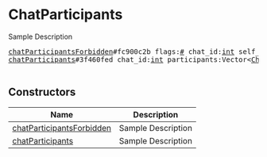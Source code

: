 # ChatParticipants

Sample Description

<pre>
<a href="../constructor/chatParticipantsForbidden">chatParticipantsForbidden</a>#fc900c2b flags:<a href="../type/#.md">#</a> chat_id:<a href="../type/int.md">int</a> self_participant:<a href="../type/flags.0?ChatParticipant.md">flags.0?ChatParticipant</a> = <a href="../type/ChatParticipants.md">ChatParticipants</a>;
<a href="../constructor/chatParticipants">chatParticipants</a>#3f460fed chat_id:<a href="../type/int.md">int</a> participants:Vector&lt;<a href="../type/ChatParticipant.md">ChatParticipant</a>&gt; version:<a href="../type/int.md">int</a> = <a href="../type/ChatParticipants.md">ChatParticipants</a>;

</pre>

## Constructors

| Name | Description |
|------|-------------|
| [chatParticipantsForbidden](../constructor/chatParticipantsForbidden.md) | Sample Description |
| [chatParticipants](../constructor/chatParticipants.md) | Sample Description |

